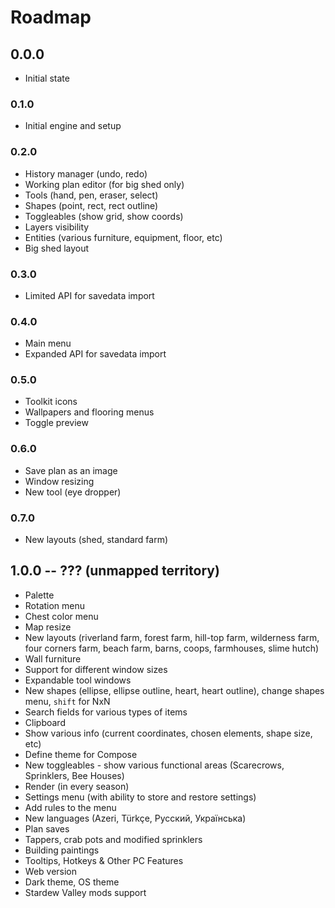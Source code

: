 # Roadmap

## 0.0.0

- Initial state

### 0.1.0

- Initial engine and setup

### 0.2.0

- History manager (undo, redo)
- Working plan editor (for big shed only)
- Tools (hand, pen, eraser, select)
- Shapes (point, rect, rect outline)
- Toggleables (show grid, show coords)
- Layers visibility
- Entities (various furniture, equipment, floor, etc)
- Big shed layout

### 0.3.0

- Limited API for savedata import

### 0.4.0

- Main menu
- Expanded API for savedata import

### 0.5.0

- Toolkit icons
- Wallpapers and flooring menus
- Toggle preview

### 0.6.0

- Save plan as an image
- Window resizing
- New tool (eye dropper)

### 0.7.0

- New layouts (shed, standard farm)

## 1.0.0 -- ??? (unmapped territory)

- Palette
- Rotation menu
- Chest color menu
- Map resize
- New layouts (riverland farm, forest farm, hill-top farm, wilderness farm, four corners farm, beach farm, barns, coops,
  farmhouses, slime hutch)
- Wall furniture
- Support for different window sizes
- Expandable tool windows
- New shapes (ellipse, ellipse outline, heart, heart outline), change shapes menu, `shift` for NxN
- Search fields for various types of items
- Clipboard
- Show various info (current coordinates, chosen elements, shape size, etc)
- Define theme for Compose
- New toggleables - show various functional areas (Scarecrows, Sprinklers, Bee Houses)
- Render (in every season)
- Settings menu (with ability to store and restore settings)
- Add rules to the menu
- New languages (Azeri, Türkçe, Русский, Українська)
- Plan saves
- Tappers, crab pots and modified sprinklers
- Building paintings
- Tooltips, Hotkeys & Other PC Features
- Web version
- Dark theme, OS theme
- Stardew Valley mods support
